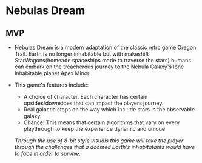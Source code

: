 # Nebulas Dream

## MVP

- Nebulas Dream is a modern adaptation of the classic retro game Oregon Trail. Earth is no longer inhabitable but with makeshift StarWagons(homeade spaceships made to traverse the stars) humans can embark on the treacherous journey to the Nebula Galaxy's lone inhabitable planet Apex Minor.

- This game's features include: 
  * A choice of character. Each character has certain upsides/downsides that can impact the players journey.
  * Real galactic stops on the way which include stars in the observable galaxy.
  * Chance! This means that certain algorithms that vary on every playthrough to keep the experience dynamic and unique
  
  *Through the use of 8-bit style visuals this game will take the player through the challenges that a doomed Earth's inhabitatants would have to face in order to survive.*
